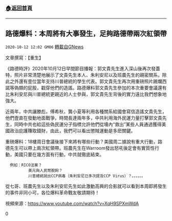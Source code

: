 ###  [:house:返回首頁](https://github.com/ourhimalayas/txt)
---

## 路德爆料：本周將有大事發生，足夠路德帶兩次紅領帶
`2020-10-12 12:02 GM06` [轉載自GNews](https://gnews.org/zh-hant/420125/)

文章撰寫：【重生】

《路德時評》2020年10月12日早間節目播報：郭文貴先生進入深山後再次發蓋特，照片非常清楚地展示了文貴先生本人、朱利安尼以及班農先生的親密關系，除此之外還有壹位當年支持川普總統的學生代表。郭文貴先生再次用重磅照片踢爛西諾等偽類的屁股，戳穿他們的造謠。路德爆料郭文貴先生參加的本次重要會議還有比朱利安尼與川普總統更親近的人士參與，郭文貴先生背後的實力遠比我們想象地強大。

近兩年，中共讓滕彪，傅希秋，龔小夏等利用各種關系給國會寫信造謠文貴先生，他們壹直在發動地面戰爭，時間長達兩年多，中共利用海外民運力量打擊郭文貴先生，同時中共也給這些偽民運分子指標允許他們從墻內“救出”某些人員通過獲得美國政治庇護賺取錢財，由此，我們可以看出懲賊運動是多麽關鍵。

重磅爆料：18樓周日會議後接下來將有哪些行動？美國周二據說有重大行動，路德先生可以帶上兩次紅領帶。班農先生在Warroom發出怒吼後定會有實質性行動，美國只要在幾方面有行動，中共就徹底結束。

      例如：RICO法案？
              美元與人民幣脫鉤？
              川普總統說出CCP病毒（朱利安尼已多次提及CCP Virus）？。。。。。。

從七哥、班農先生以及朱利安尼先生如此激動高興的合影就可以看到本周即將發生的事件非同小可，各位爆料革命戰友敬請期待！



視頻來源：https://www.youtube.com/watch?v=XqH9SPXmWdA

0

